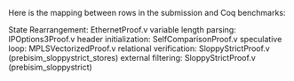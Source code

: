 
Here is the mapping between rows in the submission and Coq benchmarks:

State Rearrangement: EthernetProof.v
variable length parsing: IPOptions3Proof.v
header initialization: SelfComparisonProof.v
speculative loop: MPLSVectorizedProof.v
relational verification: SloppyStrictProof.v (prebisim_sloppystrict_stores)
external filtering: SloppyStrictProof.v (prebisim_sloppystrict)
